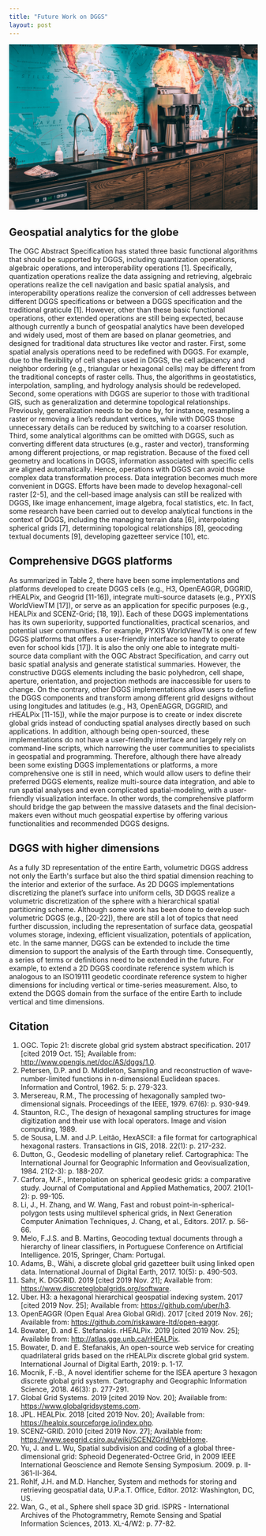 ```yaml
---
title: "Future Work on DGGS"
layout: post
---
```

![maria](/assets/img/20210918/maria.jpg)

## Geospatial analytics for the globe
The OGC Abstract Specification has stated three basic functional algorithms that should be supported by DGGS, including quantization operations, algebraic operations, and interoperability operations [1]. Specifically, quantization operations realize the data assigning and retrieving, algebraic operations realize the cell navigation and basic spatial analysis, and interoperability operations realize the conversion of cell addresses between different DGGS specifications or between a DGGS specification and the traditional graticule [1]. However, other than these basic functional operations, other extended operations are still being expected, because although currently a bunch of geospatial analytics have been developed and widely used, most of them are based on planar geometries, and designed for traditional data structures like vector and raster. First, some spatial analysis operations need to be redefined with DGGS. For example, due to the flexibility of cell shapes used in DGGS, the cell adjacency and neighbor ordering (e.g., triangular or hexagonal cells) may be different from the traditional concepts of raster cells. Thus, the algorithms in geostatistics, interpolation, sampling, and hydrology analysis should be redeveloped.  Second, some operations with DGGS are superior to those with traditional GIS, such as generalization and determine topological relationships. Previously, generalization needs to be done by, for instance, resampling a raster or removing a line’s redundant vertices, while with DGGS those unnecessary details can be reduced by switching to a coarser resolution. Third, some analytical algorithms can be omitted with DGGS, such as converting different data structures (e.g., raster and vector), transforming among different projections, or map registration. Because of the fixed cell geometry and locations in DGGS, information associated with specific cells are aligned automatically. Hence, operations with DGGS can avoid those complex data transformation process. Data integration becomes much more convenient in DGGS. Efforts have been made to develop hexagonal-cell raster [2-5], and the cell-based image analysis can still be realized with DGGS, like image enhancement, image algebra, focal statistics, etc. In fact, some research have been carried out to develop analytical functions in the context of DGGS, including the managing terrain data [6], interpolating spherical grids [7], determining topological relationships [8], geocoding textual documents [9], developing gazetteer service [10], etc. 

## Comprehensive DGGS platforms
As summarized in Table 2, there have been some implementations and platforms developed to create DGGS cells (e.g., H3, OpenEAGGR, DGGRID, rHEALPix, and Geogrid [11-16]), integrate multi-source datasets (e.g., PYXIS WorldViewTM [17]), or serve as an application for specific purposes (e.g., HEALPix and SCENZ-Grid; [18, 19]). Each of these DGGS implementations has its own superiority, supported functionalities, practical scenarios, and potential user communities. For example, PYXIS WorldViewTM is one of few DGGS platforms that offers a user-friendly interface so handy to operate even for school kids [17]). It is also the only one able to integrate multi-source data compliant with the OGC Abstract Specification, and carry out basic spatial analysis and generate statistical summaries. However, the constructive DGGS elements including the basic polyhedron, cell shape, aperture, orientation, and projection methods are inaccessible for users to change. On the contrary, other DGGS implementations allow users to define the DGGS components and transform among different grid designs without using longitudes and latitudes (e.g., H3, OpenEAGGR, DGGRID, and rHEALPix [11-15]), while the major purpose is to create or index discrete global grids instead of conducting spatial analyses directly based on such applications. In addition, although being open-sourced, these implementations do not have a user-friendly interface and largely rely on command-line scripts, which narrowing the user communities to specialists in geospatial and programming. 
Therefore, although there have already been some existing DGGS implementations or platforms, a more comprehensive one is still in need, which would allow users to define their preferred DGGS elements, realize multi-source data integration, and able to run spatial analyses and even complicated spatial-modeling, with a user-friendly visualization interface. In other words, the comprehensive platform should bridge the gap between the massive datasets and the final decision-makers even without much geospatial expertise by offering various functionalities and recommended DGGS designs.

## DGGS with higher dimensions
As a fully 3D representation of the entire Earth, volumetric DGGS address not only the Earth's surface but also the third spatial dimension reaching to the interior and exterior of the surface. As 2D DGGS implementations discretizing the planet’s surface into uniform cells, 3D DGGS realize a volumetric discretization of the sphere with a hierarchical spatial partitioning scheme. Although some work has been done to develop such volumetric DGGS (e.g., [20-22]), there are still a lot of topics that need further discussion, including the representation of surface data, geospatial volumes storage, indexing, efficient visualization, potentials of application, etc. In the same manner, DGGS can be extended to include the time dimension to support the analysis of the Earth through time. Consequently, a series of terms or definitions need to be extended in the future. For example, to extend a 2D DGGS coordinate reference system which is analogous to an ISO19111 geodetic coordinate reference system to higher dimensions for including vertical or time-series measurement. Also, to extend the DGGS domain from the surface of the entire Earth to include vertical and time dimensions. 

## Citation

1.	OGC. Topic 21: discrete global grid system abstract specification. 2017  [cited 2019 Oct. 15]; Available from: http://www.opengis.net/doc/AS/dggs/1.0.
2.	Petersen, D.P. and D. Middleton, Sampling and reconstruction of wave-number-limited functions in n-dimensional Euclidean spaces. Information and Control, 1962. 5: p. 279-323.
3.	Mersereau, R.M., The processing of hexagonally sampled two-dimensional signals. Proceedings of the IEEE, 1979. 67(6): p. 930-949.
4.	Staunton, R.C., The design of hexagonal sampling structures for image digitization and their use with local operators. Image and vision computing, 1989.
5.	de Sousa, L.M. and J.P. Leitão, HexASCII: a file format for cartographical hexagonal rasters. Transactions in GIS, 2018. 22(1): p. 217-232.
6.	Dutton, G., Geodesic modelling of planetary relief. Cartographica: The International Journal for Geographic Information and Geovisualization, 1984. 21(2-3): p. 188-207.
7.	Carfora, M.F., Interpolation on spherical geodesic grids: a comparative study. Journal of Computational and Applied Mathematics, 2007. 210(1-2): p. 99-105.
8.	Li, J., H. Zhang, and W. Wang, Fast and robust point-in-spherical-polygon tests using multilevel spherical grids, in Next Generation Computer Animation Techniques, J. Chang, et al., Editors. 2017. p. 56-66.
9.	Melo, F.J.S. and B. Martins, Geocoding textual documents through a hierarchy of linear classifiers, in Portuguese Conference on Artificial Intelligence. 2015, Springer, Cham: Portugal.
10.	Adams, B., Wāhi, a discrete global grid gazetteer built using linked open data. International Journal of Digital Earth, 2017. 10(5): p. 490-503.
11.	Sahr, K. DGGRID. 2019  [cited 2019 Nov. 21]; Available from: https://www.discreteglobalgrids.org/software.
12.	Uber. H3: a hexagonal hierarchical geospatial indexing system. 2017  [cited 2019 Nov. 25]; Available from: https://github.com/uber/h3.
13.	OpenEAGGR (Open Equal Area Global GRid). 2017  [cited 2019 Nov. 26]; Available from: https://github.com/riskaware-ltd/open-eaggr.
14.	Bowater, D. and E. Stefanakis. rHEALPix. 2019  [cited 2019 Nov. 25]; Available from: http://atlas.gge.unb.ca/rHEALPix.
15.	Bowater, D. and E. Stefanakis, An open-source web service for creating quadrilateral grids based on the rHEALPix discrete global grid system. International Journal of Digital Earth, 2019: p. 1-17.
16.	Mocnik, F.-B., A novel identifier scheme for the ISEA aperture 3 hexagon discrete global grid system. Cartography and Geographic Information Science, 2018. 46(3): p. 277-291.
17.	Global Grid Systems. 2019  [cited 2019 Nov. 20]; Available from: https://www.globalgridsystems.com.
18.	JPL. HEALPix. 2018  [cited 2019 Nov. 20]; Available from: https://healpix.sourceforge.io/index.php.
19.	SCENZ-GRID. 2010  [cited 2019 Nov. 27]; Available from: https://www.seegrid.csiro.au/wiki/SCENZGrid/WebHome.
20.	Yu, J. and L. Wu, Spatial subdivision and coding of a global three-dimensional grid: Spheoid Degenerated-Octree Grid, in 2009 IEEE International Geoscience and Remote Sensing Symposium. 2009. p. II-361-II-364.
21.	Rohlf, J.H. and M.D. Hancher, System and methods for storing and retrieving geospatial data, U.P.a.T. Office, Editor. 2012: Washington, DC, US.
22.	Wan, G., et al., Sphere shell space 3D grid. ISPRS - International Archives of the Photogrammetry, Remote Sensing and Spatial Information Sciences, 2013. XL-4/W2: p. 77-82.

